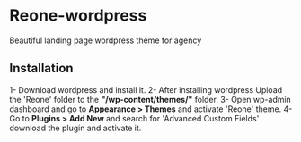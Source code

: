 # Reone-wordpress
Beautiful landing page wordpress theme for agency

## Installation
1- Download wordpress and install it.
2- After installing wordpress Upload the 'Reone' folder to the <b>"/wp-content/themes/"</b> folder.
3- Open wp-admin dashboard and go to <b>Appearance > Themes</b> and activate 'Reone' theme.
4- Go to <b>Plugins > Add New</b> and search for 'Advanced Custom Fields' download the plugin and activate it.
